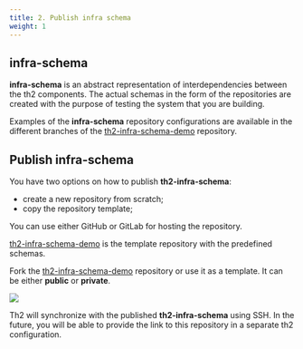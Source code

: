 ```yaml
---
title: 2. Publish infra schema
weight: 1
---
```


## infra-schema

**infra-schema** is an abstract representation of interdependencies between the th2 components.
The actual schemas in the form of the repositories are created with the purpose of testing the system that you are building.

Examples of the **infra-schema** repository configurations are available in the different branches of the
[th2-infra-schema-demo](https://github.com/th2-net/th2-infra-schema-demo/tree/master) repository.

## Publish infra-schema

You have two options on how to publish **th2-infra-schema**:
- create a new repository from scratch;
- copy the repository template;

You can use either GitHub or GitLab for hosting the repository.

[th2-infra-schema-demo](https://github.com/th2-net/th2-infra-schema-demo/tree/master)
is the template repository with the predefined schemas.

Fork the [th2-infra-schema-demo](https://github.com/th2-net/th2-infra-schema-demo/tree/master)
repository or use it as a template. It can be either **public** or **private**.

![](/img/getting-started/th2-infra-schema/git-based/clone-th2-infra-schema-demo.png)

<notice info >

Th2 will synchronize with the published **th2-infra-schema** using SSH.
In the future, you will be able to provide the link to this repository in a separate th2 configuration.

</notice >

